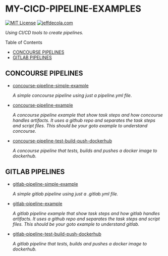 # MY-CICD-PIPELINE-EXAMPLES

[![MIT License](https://img.shields.io/:license-mit-blue.svg)](https://jeffdecola.mit-license.org)
[![jeffdecola.com](https://img.shields.io/badge/website-jeffdecola.com-blue)](https://jeffdecola.com)

_Using CI/CD tools to create pipelines._

Table of Contents

* [CONCOURSE PIPELINES](https://github.com/JeffDeCola/my-cicd-pipeline-examples#concourse-pipelines)
* [GITLAB PIPELINES](https://github.com/JeffDeCola/my-cicd-pipeline-examples#gitlab-pipelines)

## CONCOURSE PIPELINES

* [concourse-pipeline-simple-example](https://github.com/JeffDeCola/my-cicd-pipeline-examples/tree/master/concourse-pieplines/concourse-pipeline-simple-example)

  _A simple concourse pipeline using just a pipeline.yml file._

* [concourse-pipeline-example](https://github.com/JeffDeCola/my-cicd-pipeline-examples/tree/master/concourse-pieplines/concourse-pipeline-example)

  _A concourse pipeline example that show task steps and how
  concourse handles artifacts. It uses a github repo and separates
  the task steps and script files.
  This should be your goto example to understand concourse._

* [concourse-pipeline-test-build-push-dockerhub](https://github.com/JeffDeCola/my-cicd-pipeline-examples/tree/master/concourse-pieplines/concourse-pipeline-test-build-push-dockerhub)

  _A concourse pipeline that tests, builds and pushes a docker image to dockerhub._

## GITLAB PIPELINES

* [gitlab-pipeline-simple-example](https://github.com/JeffDeCola/my-cicd-pipeline-examples/tree/master/gitlab-pipelines/gitlab-pipeline-simple-example)

  _A simple gitlab pipeline using just a .gitlab.yml file._

* [gitlab-pipeline-example](https://github.com/JeffDeCola/my-cicd-pipeline-examples/tree/master/gitlab-pipelines/gitlab-pipeline-example)

  _A gitlab pipeline example that show task steps and how
  gitlab handles artifacts. It uses a github repo and separates
  the task steps and script files.
  This should be your goto example to understand gitlab._

* [gitlab-pipeline-test-build-push-dockerhub](https://github.com/JeffDeCola/my-cicd-pipeline-examples/tree/master/gitlab-pipelines/gitlab-pipeline-test-build-push-dockerhub)

  _A gitlab pipeline that tests, builds and pushes a docker image to dockerhub._
